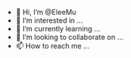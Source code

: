 - 👋 Hi, I’m @EleeMu
- 👀 I’m interested in ...
- 🌱 I’m currently learning ...
- 💞️ I’m looking to collaborate on ...
- 📫 How to reach me ...

<!---
EleeMu/EleeMu is a ✨ special ✨ repository because its `README.md` (this file) appears on your GitHub profile.
You can click the Preview link to take a look at your changes.
--->
